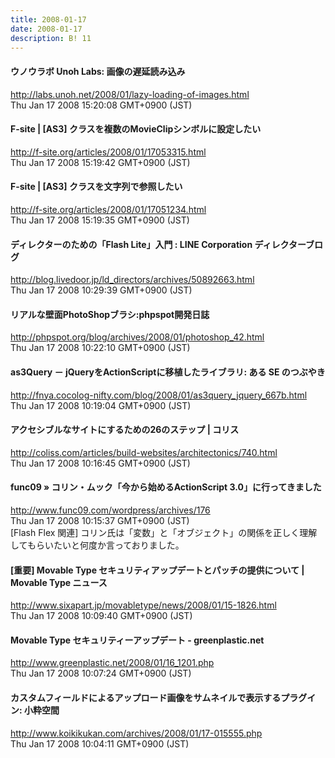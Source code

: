 ```yaml
---
title: 2008-01-17
date: 2008-01-17
description: B! 11
---
```


#### ウノウラボ Unoh Labs: 画像の遅延読み込み
http://labs.unoh.net/2008/01/lazy-loading-of-images.html<br>
Thu Jan 17 2008 15:20:08 GMT+0900 (JST)<br>


#### F-site | [AS3] クラスを複数のMovieClipシンボルに設定したい
http://f-site.org/articles/2008/01/17053315.html<br>
Thu Jan 17 2008 15:19:42 GMT+0900 (JST)<br>


#### F-site | [AS3] クラスを文字列で参照したい
http://f-site.org/articles/2008/01/17051234.html<br>
Thu Jan 17 2008 15:19:35 GMT+0900 (JST)<br>


#### ディレクターのための「Flash Lite」入門 : LINE Corporation ディレクターブログ
http://blog.livedoor.jp/ld_directors/archives/50892663.html<br>
Thu Jan 17 2008 10:29:39 GMT+0900 (JST)<br>


#### リアルな壁面PhotoShopブラシ:phpspot開発日誌
http://phpspot.org/blog/archives/2008/01/photoshop_42.html<br>
Thu Jan 17 2008 10:22:10 GMT+0900 (JST)<br>


#### as3Query － jQueryをActionScriptに移植したライブラリ: ある SE のつぶやき
http://fnya.cocolog-nifty.com/blog/2008/01/as3query_jquery_667b.html<br>
Thu Jan 17 2008 10:19:04 GMT+0900 (JST)<br>


####   アクセシブルなサイトにするための26のステップ | コリス
http://coliss.com/articles/build-websites/architectonics/740.html<br>
Thu Jan 17 2008 10:16:45 GMT+0900 (JST)<br>


#### func09 » コリン・ムック「今から始めるActionScript 3.0」に行ってきました
http://www.func09.com/wordpress/archives/176<br>
Thu Jan 17 2008 10:15:37 GMT+0900 (JST)<br>
[Flash Flex 関連] コリン氏は「変数」と「オブジェクト」の関係を正しく理解してもらいたいと何度か言っておりました。


#### [重要] Movable Type セキュリティアップデートとパッチの提供について | Movable Type ニュース
http://www.sixapart.jp/movabletype/news/2008/01/15-1826.html<br>
Thu Jan 17 2008 10:09:40 GMT+0900 (JST)<br>


#### Movable Type セキュリティーアップデート - greenplastic.net
http://www.greenplastic.net/2008/01/16_1201.php<br>
Thu Jan 17 2008 10:07:24 GMT+0900 (JST)<br>


#### カスタムフィールドによるアップロード画像をサムネイルで表示するプラグイン: 小粋空間
http://www.koikikukan.com/archives/2008/01/17-015555.php<br>
Thu Jan 17 2008 10:04:11 GMT+0900 (JST)<br>


